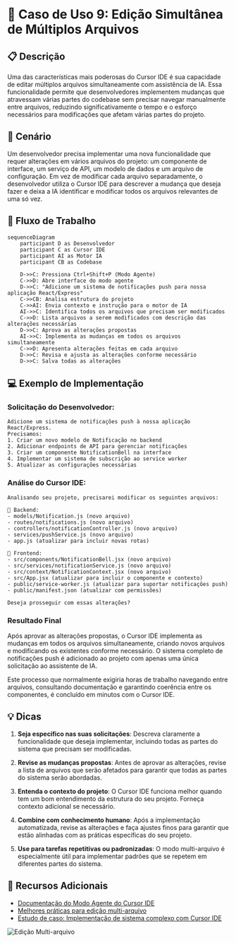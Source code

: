 # 🧩 Caso de Uso 9: Edição Simultânea de Múltiplos Arquivos

## 📋 Descrição

Uma das características mais poderosas do Cursor IDE é sua capacidade de editar múltiplos arquivos simultaneamente com assistência de IA. Essa funcionalidade permite que desenvolvedores implementem mudanças que atravessam várias partes do codebase sem precisar navegar manualmente entre arquivos, reduzindo significativamente o tempo e o esforço necessários para modificações que afetam várias partes do projeto.

## 🎯 Cenário

Um desenvolvedor precisa implementar uma nova funcionalidade que requer alterações em vários arquivos do projeto: um componente de interface, um serviço de API, um modelo de dados e um arquivo de configuração. Em vez de modificar cada arquivo separadamente, o desenvolvedor utiliza o Cursor IDE para descrever a mudança que deseja fazer e deixa a IA identificar e modificar todos os arquivos relevantes de uma só vez.

## 🔄 Fluxo de Trabalho

```mermaid
sequenceDiagram
    participant D as Desenvolvedor
    participant C as Cursor IDE
    participant AI as Motor IA
    participant CB as Codebase

    D->>C: Pressiona Ctrl+Shift+P (Modo Agente)
    C->>D: Abre interface do modo agente
    D->>C: "Adicione um sistema de notificações push para nossa aplicação React/Express"
    C->>CB: Analisa estrutura do projeto
    C->>AI: Envia contexto e instrução para o motor de IA
    AI->>C: Identifica todos os arquivos que precisam ser modificados
    C->>D: Lista arquivos a serem modificados com descrição das alterações necessárias
    D->>C: Aprova as alterações propostas
    AI->>C: Implementa as mudanças em todos os arquivos simultaneamente
    C->>D: Apresenta alterações feitas em cada arquivo
    D->>C: Revisa e ajusta as alterações conforme necessário
    D->>C: Salva todas as alterações
```

## 💻 Exemplo de Implementação

### Solicitação do Desenvolvedor:
```
Adicione um sistema de notificações push à nossa aplicação React/Express. 
Precisamos:
1. Criar um novo modelo de Notificação no backend
2. Adicionar endpoints de API para gerenciar notificações
3. Criar um componente NotificationBell na interface
4. Implementar um sistema de subscrição ao service worker
5. Atualizar as configurações necessárias
```

### Análise do Cursor IDE:

```
Analisando seu projeto, precisarei modificar os seguintes arquivos:

📄 Backend:
- models/Notification.js (novo arquivo)
- routes/notifications.js (novo arquivo)
- controllers/notificationController.js (novo arquivo)
- services/pushService.js (novo arquivo)
- app.js (atualizar para incluir novas rotas)

📄 Frontend:
- src/components/NotificationBell.jsx (novo arquivo)
- src/services/notificationService.js (novo arquivo)
- src/context/NotificationContext.jsx (novo arquivo)
- src/App.jsx (atualizar para incluir o componente e contexto)
- public/service-worker.js (atualizar para suportar notificações push)
- public/manifest.json (atualizar com permissões)

Deseja prosseguir com essas alterações?
```

### Resultado Final

Após aprovar as alterações propostas, o Cursor IDE implementa as mudanças em todos os arquivos simultaneamente, criando novos arquivos e modificando os existentes conforme necessário. O sistema completo de notificações push é adicionado ao projeto com apenas uma única solicitação ao assistente de IA.

Este processo que normalmente exigiria horas de trabalho navegando entre arquivos, consultando documentação e garantindo coerência entre os componentes, é concluído em minutos com o Cursor IDE.

## 💡 Dicas

1. **Seja específico nas suas solicitações**: Descreva claramente a funcionalidade que deseja implementar, incluindo todas as partes do sistema que precisam ser modificadas.

2. **Revise as mudanças propostas**: Antes de aprovar as alterações, revise a lista de arquivos que serão afetados para garantir que todas as partes do sistema serão abordadas.

3. **Entenda o contexto do projeto**: O Cursor IDE funciona melhor quando tem um bom entendimento da estrutura do seu projeto. Forneça contexto adicional se necessário.

4. **Combine com conhecimento humano**: Após a implementação automatizada, revise as alterações e faça ajustes finos para garantir que estão alinhadas com as práticas específicas do seu projeto.

5. **Use para tarefas repetitivas ou padronizadas**: O modo multi-arquivo é especialmente útil para implementar padrões que se repetem em diferentes partes do sistema.

## 🔗 Recursos Adicionais

- [Documentação do Modo Agente do Cursor IDE](https://cursor.sh/docs/agent-mode)
- [Melhores práticas para edição multi-arquivo](https://cursor.sh/blog/multi-file-editing)
- [Estudo de caso: Implementação de sistema complexo com Cursor IDE](https://cursor.sh/case-studies/multi-file-implementation)

![Edição Multi-arquivo](https://raw.githubusercontent.com/tiagonpsilva/cursor-ide-use-cases/main/images/multi-file-editing.png)
